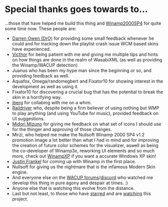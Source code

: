 # Special thanks goes towards to...
...those that have helped me build this thing and [Winamp2000SP4](https://github.com/0x5066/Winamp2000SP4) for quite some time now.
These people are:

- [Darren Owen (DrO)](https://getwacup.com/) for providing some small feedback whenever he could and for tracking down the playlist crash issue WCM based skins have experienced.
- [Victhor](https://www.deviantart.com/victhor) for being patient with me and giving me multiple tips and hints on how things are done in the realm of WasabiXML (as well as providing the Winamp/WACUP detection)
- Juanus who has been my hype man since the beginning or so, and providing feedback as well.
- Aquafox, Omega/randomegbert and Fixator10 for showing interest in the development as well as using it.
- Fixator10 for discovering a crucial bug that has the potential to break the skin in a horrifying way.
- [jberg](https://github.com/jberg) for collabing with me on a whim.
- [Raildriver](https://www.youtube.com/channel/UCk0bCOpoYJQuDpPIi2d_csA) who, despite being a firm believer of using nothing but WMP to play anything (and using YouTube for music), provided feedback on UI suggestions.
- [Midori Mizuno](https://www.youtube.com/channel/UCIe4T4qHKDJXRc8Djm7WQ6g/) for giving me feedback on what set of icons I should use for the thinger and approving of those changes.
- Mirzi, who helped me make the Nullsoft Winamp 2000 SP4 v1.2 promotion image a lot better than what I had in mind and for improving the creation of future color schemes for the visualizer, aswell as being the co-developer of Winamp3x, reworking UI elements and so much more, check out [WinampXP](https://github.com/mirzi1/WinampXP) if you want a accurate Windows XP skin!
- [Justin Frankel](http://1014.org/) for coming up with Winamp in the first place.
- Nullsoft for giving us the nightmare that is the infamous Modern Skin engine.
- And everyone else on the [WACUP forums](https://getwacup.com/community/index.php)/[discord](https://discord.gg/5pVTdbj) who watched me develop this thing in pure agony and despair at times. :)
- Anyone else that is watching this evolve from the distance.
- Last but not least, to those who have [starred](https://github.com/0x5066/Winamp3x/stargazers) and are [watching](https://github.com/0x5066/Winamp3x/watchers) this project.
